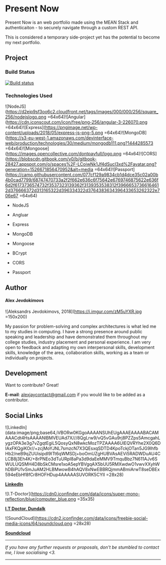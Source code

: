 
# Present Now

Present Now is an web portfolio made using the MEAN Stack and authenticaiton - to securely navigate through a custom REST API.

  

This is considered a temporary side-project yet has the potential to become my next portfolio.

  

## Project

  

### Build Status

[![Build status](https://ci.appveyor.com/api/projects/status/datsvhxq96r4x8ra?svg=true)](https://ci.appveyor.com/project/Alex-Jay/meanauthapp)

  

### Technologies Used

![NodeJS](https://d2eip9sf3oo6c2.cloudfront.net/tags/images/000/000/256/square_256/nodejslogo.png =64x64)![Angular](https://cdn.iconscout.com/icon/free/png-256/angular-3-226070.png =64x64)![Express](https://pngimage.net/wp-content/uploads/2018/05/express-js-png-5.png =64x64)![MongoDB](https://s3-eu-west-1.amazonaws.com/devinterface-web/production/technologies/30/medium/mongodb111.png?1444285573 =64x64)![Mongoose](https://images.opencollective.com/dontpayfull/logo.png =64x64)![CORS](https://blobscdn.gitbook.com/v0/b/gitbook-28427.appspot.com/o/spaces%2F-LCoiwNk1Jf4dSucI3xd%2Favatar.png?generation=1526671856470952&alt=media =64x64)![Passport](https://camo.githubusercontent.com/077cf129a9834cb1d4dce35c02a00b4b0cad7799/68747470733a2f2f662e636c6f75642e6769746875622e636f6d2f6173736574732f3537323139362f3139353538312f39666537366164612d376666372d313165322d396334322d3764383634396433653262322e706e67 =64x64)
  
- NodeJS

- Angluar

- Express

- MongoDB

- Mongoose

- BCrypt

- CORS

- Passport
## Author

  

#### Alex Jevdokimovs

![Aleksandrs Jevdokimovs, 2018](https://i.imgur.com/zM5uYXR.jpg =150x200)

  

My passion for problem-solving and complex architectures is what led me to my studies in computing. I have a strong presence around public speaking and leadership and have demonstrated them throughout my college studies, industry placement and personal experience. I am very open to feedback and adapting my own interpersonal skills, development skills, knowledge of the area, collaboration skills, working as a team or individually on projects.

  

## Development

Want to contribute? Great!

**E-mail**: alexjaycontact@gmail.com if you would like to be added as a contributor.

  

## Social Links

![LinkedIn](data:image/png;base64,iVBORw0KGgoAAAANSUhEUgAAAEAAAABACAMAAACdt4HsAAAANlBMVEUAd7X///8QgLrw9/vQ5vGAu9rj8PZZps5AmcgahLygzOPA3e3g7vZgqtEgiL5QosyQxN8wkcMozTPZAAAA6UlEQVRYhe2X0Q6DIAxFKQgiKOr//+zcjMoYJNL7smzcN7X3QEsxqSDTD4KpoTckjOTan5JG9IhfbHb2/neB9qZUUisipdl9ITt6qWMSDj+boOmUZgHUBVAsAEVi5RADWDuAU4CLCB8j3Eh4K/+8rPNEo3dTuURpI8aPa3d9daEeMMV9TmquBbz7N611AJv6SWULUQSMH4D8bSkCMsre1xoA5epYBVgqAX5bUU5RMXwdwO1vwvXXyhWhDBiPU1vSmJuAM2HLBMwowB4hAQV8xNwEBBRQjmmABmiArwT8seDBEx594eEbHf8fCr8HOFHDup4AAAAASUVORK5CYII =28x28)

[**LinkedIn**](https://www.linkedin.com/in/alex-jevdokimov/)

  

![I.T-Doctor](https://cdn0.iconfinder.com/data/icons/super-mono-reflection/blue/computer_blue.png =35x35)

[**I.T Doctor, Dundalk**](https://soundcloud.com/whipnode)

  

![SoundCloud](https://cdn2.iconfinder.com/data/icons/freebie-social-media-icons/64/soundcloud.png =28x28)

[**Soundcloud**](https://soundcloud.com/whipnode)

  

***

*If you have any further requests or proposals, don't be stumbled to contact me, I love socialising <3.*

***